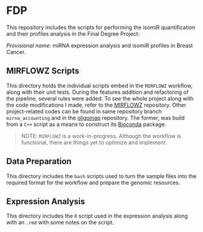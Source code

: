 # FDP

This repository includes the scripts for performing the isomiR quantification
and their profiles analysis  in the Final Degree Project: 

_Provisional name_: miRNA expression analysis and isomiR profiles in Breast
Cancer.

## MIRFLOWZ Scripts

This directory holds the individual scripts embed in the `MIRFLOWZ` workflow,
along with their unit tests. During the features addition and refactoring of
the pipeline, several rules were added. To see the whole project along with
the code modifications I made, refer to the [MIRFLOWZ](mirflow) repository.
Other project-related codes can be found in same repository branch
`mirna_accounting` and in the [oligomap](oligomap) repository. The former, was
build from a `C++` script as a means to construct its [Bioconda](bioconda)
package.

> NOTE: `MIRFLOWZ` is a work-in-progress. Although the workflow is functional,
there are things yet to optimize and implement.


## Data Preparation

This directory includes the `bash` scripts used to turn the sample files into
the required format for the workflow and prepare the genomic resources.


## Expression Analysis

This directory includes the `R` script used in the expression analysis along
with an `.rmd` with some notes on the script.

[bioconda]: <https://bioconda.github.io>
[mirflowz]: <https://github.com/zavolanlab/mirflowz>
[oligomap]: <https://github.com/zavolanlab/oligomap>
